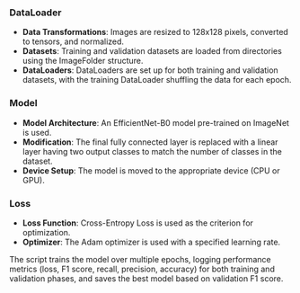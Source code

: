 ### DataLoader

- **Data Transformations**: 
  Images are resized to 128x128 pixels, converted to tensors, and normalized.
- **Datasets**: 
  Training and validation datasets are loaded from directories using the ImageFolder structure.
- **DataLoaders**: 
  DataLoaders are set up for both training and validation datasets, with the training DataLoader shuffling the data for each epoch.

### Model

- **Model Architecture**: 
  An EfficientNet-B0 model pre-trained on ImageNet is used.
- **Modification**: 
  The final fully connected layer is replaced with a linear layer having two output classes to match the number of classes in the dataset.
- **Device Setup**: 
  The model is moved to the appropriate device (CPU or GPU).

### Loss

- **Loss Function**: 
  Cross-Entropy Loss is used as the criterion for optimization.
- **Optimizer**: 
  The Adam optimizer is used with a specified learning rate.

The script trains the model over multiple epochs, logging performance metrics (loss, F1 score, recall, precision, accuracy) for both training and validation phases, and saves the best model based on validation F1 score.
